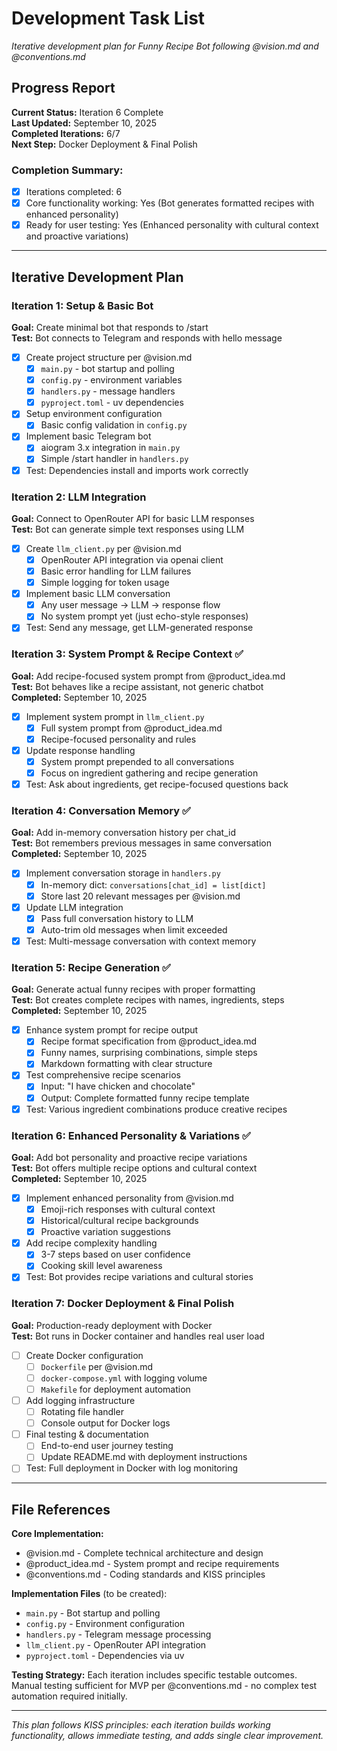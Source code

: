 # Development Task List

*Iterative development plan for Funny Recipe Bot following @vision.md and @conventions.md*

## Progress Report

**Current Status:** Iteration 6 Complete  
**Last Updated:** September 10, 2025  
**Completed Iterations:** 6/7  
**Next Step:** Docker Deployment & Final Polish  

### Completion Summary:
- [x] Iterations completed: 6
- [x] Core functionality working: Yes (Bot generates formatted recipes with enhanced personality)
- [x] Ready for user testing: Yes (Enhanced personality with cultural context and proactive variations)

---

## Iterative Development Plan

### Iteration 1: Setup & Basic Bot
**Goal:** Create minimal bot that responds to /start  
**Test:** Bot connects to Telegram and responds with hello message

- [x] Create project structure per @vision.md
  - [x] `main.py` - bot startup and polling
  - [x] `config.py` - environment variables
  - [x] `handlers.py` - message handlers
  - [x] `pyproject.toml` - uv dependencies
- [x] Setup environment configuration
  - [x] Basic config validation in `config.py`
- [x] Implement basic Telegram bot
  - [x] aiogram 3.x integration in `main.py`
  - [x] Simple /start handler in `handlers.py`
- [x] Test: Dependencies install and imports work correctly

### Iteration 2: LLM Integration
**Goal:** Connect to OpenRouter API for basic LLM responses  
**Test:** Bot can generate simple text responses using LLM

- [x] Create `llm_client.py` per @vision.md
  - [x] OpenRouter API integration via openai client
  - [x] Basic error handling for LLM failures
  - [x] Simple logging for token usage
- [x] Implement basic LLM conversation
  - [x] Any user message → LLM → response flow
  - [x] No system prompt yet (just echo-style responses)
- [x] Test: Send any message, get LLM-generated response

### Iteration 3: System Prompt & Recipe Context ✅
**Goal:** Add recipe-focused system prompt from @product_idea.md  
**Test:** Bot behaves like a recipe assistant, not generic chatbot  
**Completed:** September 10, 2025

- [x] Implement system prompt in `llm_client.py`
  - [x] Full system prompt from @product_idea.md
  - [x] Recipe-focused personality and rules
- [x] Update response handling
  - [x] System prompt prepended to all conversations
  - [x] Focus on ingredient gathering and recipe generation
- [x] Test: Ask about ingredients, get recipe-focused questions back

### Iteration 4: Conversation Memory ✅
**Goal:** Add in-memory conversation history per chat_id  
**Test:** Bot remembers previous messages in same conversation  
**Completed:** September 10, 2025

- [x] Implement conversation storage in `handlers.py`
  - [x] In-memory dict: `conversations[chat_id] = list[dict]`
  - [x] Store last 20 relevant messages per @vision.md
- [x] Update LLM integration
  - [x] Pass full conversation history to LLM
  - [x] Auto-trim old messages when limit exceeded
- [x] Test: Multi-message conversation with context memory

### Iteration 5: Recipe Generation ✅
**Goal:** Generate actual funny recipes with proper formatting  
**Test:** Bot creates complete recipes with names, ingredients, steps  
**Completed:** September 10, 2025

- [x] Enhance system prompt for recipe output
  - [x] Recipe format specification from @product_idea.md
  - [x] Funny names, surprising combinations, simple steps
  - [x] Markdown formatting with clear structure
- [x] Test comprehensive recipe scenarios
  - [x] Input: "I have chicken and chocolate"
  - [x] Output: Complete formatted funny recipe template
- [x] Test: Various ingredient combinations produce creative recipes

### Iteration 6: Enhanced Personality & Variations ✅
**Goal:** Add bot personality and proactive recipe variations  
**Test:** Bot offers multiple recipe options and cultural context  
**Completed:** September 10, 2025

- [x] Implement enhanced personality from @vision.md
  - [x] Emoji-rich responses with cultural context
  - [x] Historical/cultural recipe backgrounds
  - [x] Proactive variation suggestions
- [x] Add recipe complexity handling
  - [x] 3-7 steps based on user confidence
  - [x] Cooking skill level awareness
- [x] Test: Bot provides recipe variations and cultural stories

### Iteration 7: Docker Deployment & Final Polish
**Goal:** Production-ready deployment with Docker  
**Test:** Bot runs in Docker container and handles real user load

- [ ] Create Docker configuration
  - [ ] `Dockerfile` per @vision.md
  - [ ] `docker-compose.yml` with logging volume
  - [ ] `Makefile` for deployment automation
- [ ] Add logging infrastructure
  - [ ] Rotating file handler
  - [ ] Console output for Docker logs
- [ ] Final testing & documentation
  - [ ] End-to-end user journey testing
  - [ ] Update README.md with deployment instructions
- [ ] Test: Full deployment in Docker with log monitoring

---

## File References

**Core Implementation:**
- @vision.md - Complete technical architecture and design
- @product_idea.md - System prompt and recipe requirements  
- @conventions.md - Coding standards and KISS principles

**Implementation Files** (to be created):
- `main.py` - Bot startup and polling
- `config.py` - Environment configuration  
- `handlers.py` - Telegram message processing
- `llm_client.py` - OpenRouter API integration
- `pyproject.toml` - Dependencies via uv

**Testing Strategy:**
Each iteration includes specific testable outcomes. Manual testing sufficient for MVP per @conventions.md - no complex test automation required initially.

---

*This plan follows KISS principles: each iteration builds working functionality, allows immediate testing, and adds single clear improvement.*
